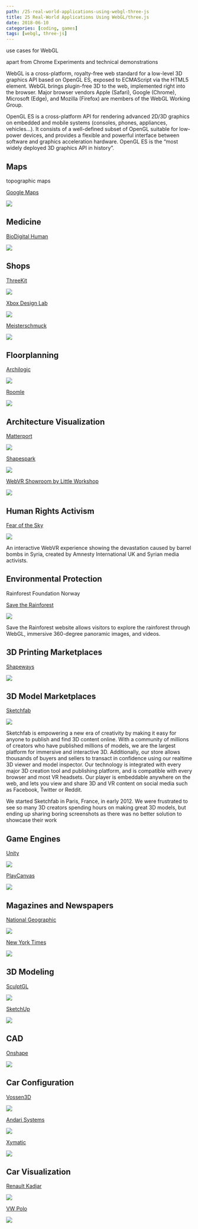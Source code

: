 ```yaml
---
path: /25-real-world-applications-using-webgl-three-js
title: 25 Real-World Applications Using WebGL/three.js
date: 2018-06-10
categories: [coding, games]
tags: [webgl, three-js]
---
```


<!-- 
TODO
Tags?
Introduction? 
-->

use cases for WebGL

apart from Chrome Experiments and technical demonstrations

WebGL is a cross-platform, royalty-free web standard for a low-level 3D graphics API based on OpenGL ES, exposed to ECMAScript via the HTML5 <canvas> element. 
WebGL brings plugin-free 3D to the web, implemented right into the browser. Major browser vendors Apple (Safari), Google (Chrome), Microsoft (Edge), and Mozilla (Firefox) are members of the WebGL Working Group.

OpenGL ES is a cross-platform API for rendering advanced 2D/3D graphics on embedded and mobile systems (consoles, phones, appliances, vehicles…). 
It consists of a well-defined subset of OpenGL suitable for low-power devices, and provides a flexible and powerful interface between software and graphics acceleration hardware.
OpenGL ES is the “most widely deployed 3D graphics API in history”.

## Maps

topographic maps

[Google Maps](https://goo.gl/maps/1Q1YxF4zckJ2)

[![](/images/webgl-examples/google-maps.png)](https://goo.gl/maps/1Q1YxF4zckJ2)

## Medicine

[BioDigital Human](https://www.biodigital.com/)

[![](/images/webgl-examples/biodigital-human.png)](https://www.biodigital.com/)

## Shops

[ThreeKit](https://threekit.com/)

[![](/images/webgl-examples/threekit.png)](https://threekit.com/)

[Xbox Design Lab](https://xboxdesignlab.xbox.com/en-US/customize)

[![](/images/webgl-examples/xbox.png)](https://xboxdesignlab.xbox.com/en-US/customize)

[Meisterschmuck](https://www.meisterschmuck.de/shop/trauringe/)

[![](/images/webgl-examples/meisterschmuck.png)](https://www.meisterschmuck.de/shop/trauringe/)

## Floorplanning

[Archilogic](https://spaces.archilogic.com/)

[![](/images/webgl-examples/archilogic.png)](https://spaces.archilogic.com/)

[Roomle](https://www.roomle.com/en/floorplanner)

[![](/images/webgl-examples/roomle.png)](https://www.roomle.com/en/floorplanner)

## Architecture Visualization

[Matterport](https://matterport.com/)

[![](/images/webgl-examples/matterport.png)](https://matterport.com/)

[Shapespark](https://www.shapespark.com/)

[![](/images/webgl-examples/shapespark.png)](https://www.shapespark.com/)

[WebVR Showroom by Little Workshop](http://showroom.littleworkshop.fr/)

[![](/images/webgl-examples/little-workshop.png)](http://showroom.littleworkshop.fr/)

## Human Rights Activism

[Fear of the Sky](http://www.360syria.com/)

[![](/images/webgl-examples/amnesty-international.png)](http://www.360syria.com/)

An interactive WebVR experience showing the devastation caused by barrel bombs in Syria, created by Amnesty International UK and Syrian media activists.

## Environmental Protection 

Rainforest Foundation Norway

[Save the Rainforest](http://rainforest.arkivert.no/)

[![](/images/webgl-examples/regnskogfondet.png)](http://rainforest.arkivert.no/)

Save the Rainforest website allows visitors to explore the rainforest through WebGL, immersive 360-degree panoramic images, and videos.

## 3D Printing Marketplaces

[Shapeways](https://www.thingiverse.com/)

[![](/images/webgl-examples/thingiverse.png)](https://www.thingiverse.com/)

## 3D Model Marketplaces

[Sketchfab](https://sketchfab.com/)

[![](/images/webgl-examples/.png)]()

Sketchfab is empowering a new era of creativity by making it easy for anyone to publish and find 3D content online. With a community of millions of creators who have published millions of models, we are the largest platform for immersive and interactive 3D. Additionally, our store allows thousands of buyers and sellers to transact in confidence using our realtime 3D viewer and model inspector. 
Our technology is integrated with every major 3D creation tool and publishing platform, and is compatible with every browser and most VR headsets. Our player is embeddable anywhere on the web, and lets you view and share 3D and VR content on social media such as Facebook, Twitter or Reddit.

We started Sketchfab in Paris, France, in early 2012. We were frustrated to see so many 3D creators spending hours on making great 3D models, but ending up sharing boring screenshots as there was no better solution to showcase their work

## Game Engines

[Unity](https://beta.unity3d.com/jonas/AngryBots/)

[![](/images/webgl-examples/.png)]()

[PlayCanvas](https://robostorm.io/)

[![](/images/webgl-examples/.png)]()

## Magazines and Newspapers

[National Geographic](https://www.nationalgeographic.com/magazine/2017/06/nodosaur-3d-interactive-dinosaur-fossil/)

[![](/images/webgl-examples/.png)]()

[New York Times](https://www.nytimes.com/interactive/2015/01/09/sports/the-dawn-wall-el-capitan.html)

[![](/images/webgl-examples/.png)]()

## 3D Modeling

[SculptGL](https://stephaneginier.com/sculptgl/)

[![](/images/webgl-examples/.png)]()

[SketchUp](https://app.sketchup.com/app?hl=en)

[![](/images/webgl-examples/.png)]()

## CAD

[Onshape](https://www.onshape.com/)

[![](/images/webgl-examples/.png)]()

## Car Configuration

[Vossen3D](http://vossen3d.com/)

[![](/images/webgl-examples/.png)]()

[Andari Systems](http://realism.andarisystems.com/)

[![](/images/webgl-examples/.png)]()

[Xymatic](http://experiences.xymatic.com/car/)

[![](/images/webgl-examples/.png)]()

## Car Visualization

[Renault Kadjar](http://kadjar-vr.littleworkshop.fr/)

[![](/images/webgl-examples/.png)]()

[VW Polo](https://partner.viscircle.com/VWPolo/)

[![](/images/webgl-examples/.png)]()
